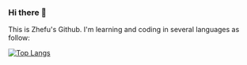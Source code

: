 ### Hi there 👋

This is Zhefu's Github. I'm learning and coding in several languages as follow:

[![Top Langs](https://github-readme-stats.vercel.app/api/top-langs/?username=arcatva&layout=donut-vertical&langs_count=10&hide=Makefile,Dockerfile,CSS,Html)](https://github.com/anuraghazra/github-readme-stats)





<!--
**arcatva/arcatva** is a ✨ _special_ ✨ repository because its `README.md` (this file) appears on your GitHub profile.
![Top Langs](https://github-readme-stats.vercel.app/api/top-langs/?username=arcatva&hide_progress=true)
Here are some ideas to get you started:

- 🔭 I’m currently working on ...
- 🌱 I’m currently learning ...
- 👯 I’m looking to collaborate on ...
- 🤔 I’m looking for help with ...
- 💬 Ask me about ...
- 📫 How to reach me: ...
- 😄 Pronouns: ...
- ⚡ Fun fact: ...
-->
